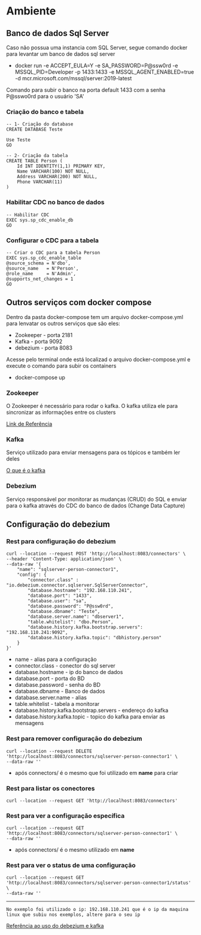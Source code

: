 # Ambiente

## Banco de dados Sql Server

Caso não possua uma instancia com SQL Server, segue comando docker para levantar um banco de dados sql server
* docker run -e ACCEPT_EULA=Y -e SA_PASSWORD=P@ssw0rd -e MSSQL_PID=Developer -p 1433:1433 -e MSSQL_AGENT_ENABLED=true -d mcr.microsoft.com/mssql/server:2019-latest 

Comando para subir o banco na porta default 1433 com a senha P@sswo0rd para o usuário 'SA'

### Criação do banco e tabela

```
-- 1- Criação do database
CREATE DATABASE Teste

Use Teste
GO

-- 2- Criação da tabela
CREATE TABLE Person (
    Id INT IDENTITY(1,1) PRIMARY KEY,
    Name VARCHAR(100) NOT NULL,
    Address VARCHAR(200) NOT NULL,
    Phone VARCHAR(11)
)
```

### Habilitar CDC no banco de dados
```
-- Habilitar CDC
EXEC sys.sp_cdc_enable_db
GO
```

### Configurar o CDC para a tabela
```
-- Criar o CDC para a tabela Person
EXEC sys.sp_cdc_enable_table
@source_schema = N'dbo',
@source_name   = N'Person',
@role_name     = N'Admin',
@supports_net_changes = 1
GO
```

## Outros serviços com docker compose

Dentro da pasta docker-compose tem um arquivo docker-compose.yml para lenvatar os outros serviços que são eles:

* Zookeeper - porta 2181
* Kafka - porta 9092
* debezium - porta 8083

Acesse pelo terminal onde está localizad o arquivo docker-compose.yml e execute o comando para subir os containers

* docker-compose up

### Zookeeper

O Zookeeper é necessário para rodar o kafka. O kafka utiliza ele para sincronizar as informações entre os clusters

[Link de Referência](https://medium.com/trainingcenter/apache-kafka-codifica%C3%A7%C3%A3o-na-pratica-9c6a4142a08f#:~:text=Resumidamente%2C%20o%20Apache%20Zookeeper%20%C3%A9,as%20configura%C3%A7%C3%B5es%20entre%20diferentes%20clusters.)

### Kafka

Serviço utilizado para enviar mensagens para os tópicos e também ler deles

[O que é o kafka](https://blog.geekhunter.com.br/apache-kafka/)

### Debezium

Serviço responsável por monitorar as mudanças (CRUD) do SQL e enviar para o kafka através do CDC do banco de dados (Change Data Capture)


## Configuração do debezium
### Rest para configuração do debezium

```
curl --location --request POST 'http://localhost:8083/connectors' \
--header 'Content-Type: application/json' \
--data-raw '{
    "name": "sqlserver-person-connector1",
    "config": {
        "connector.class" : "io.debezium.connector.sqlserver.SqlServerConnector",
        "database.hostname": "192.168.110.241",
        "database.port": "1433",
        "database.user": "sa",
        "database.password": "P@ssw0rd",
        "database.dbname": "Teste",
        "database.server.name": "dbserver1",
        "table.whitelist": "dbo.Person",
        "database.history.kafka.bootstrap.servers": "192.168.110.241:9092",
        "database.history.kafka.topic": "dbhistory.person"
    }
}'
```
* name - alias para a configuração
* connector.class - conector do sql server
* database.hostname - ip do banco de dados
* database.port - porta do BD
* database.password - senha do BD
* database.dbname - Banco de dados
* database.server.name - alias
* table.whitelist - tabela a monitorar
* database.history.kafka.bootstrap.servers - endereço do kafka
* database.history.kafka.topic - topico do kafka para enviar as mensagens

### Rest para remover configuração do debezium
```
curl --location --request DELETE 'http://localhost:8083/connectors/sqlserver-person-connector1' \
--data-raw ''
```

* após connectors/ é o mesmo que foi utilizado em **name** para criar

### Rest para listar os conectores

```
curl --location --request GET 'http://localhost:8083/connectors'
```

### Rest para ver a configuração específica
```
curl --location --request GET 'http://localhost:8083/connectors/sqlserver-person-connector1' \
--data-raw ''
```
* após connectors/ é o mesmo utilizado em **name**

### Rest para ver o status de uma configuração
```
curl --location --request GET 'http://localhost:8083/connectors/sqlserver-person-connector1/status' \
--data-raw ''
```
___

```
No exemplo foi utilizado o ip: 192.168.110.241 que é o ip da maquina linux que subiu nos exemplos, altere para o seu ip
```

[Referência ao uso do debezium e kafka](https://medium.com/jundevelopers/debezium-kafka-e-net-core-9cee3ca3e0db)
